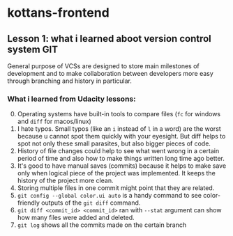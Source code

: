 # kottans-frontend

## Lesson 1: what i learned aboot version control system GIT
General purpose of VCSs are designed to store main milestones of development and to make collaboration between developers more easy through branching and history in particular.
### What i learned from Udacity lessons:
0) Operating systems have built-in tools to compare files (`fc` for windows and `diff` for macos/linux)
1) I hate typos. Small typos (like an `i` instead of `l` in a word) are the worst because u cannot spot them quickly with your eyesight. But diff helps to spot not only these small parasites, but also bigger pieces of code.
2) History of file changes could help to see what went wrong in a certain period of time and also how to make things written long time ago better.
3) It's good to have manual saves (commits) because it helps to make save only when logical piece of the project was implemented. It keeps the  history of the project more clean.
4) Storing multiple files in one commit might point that they are related.
5) `git config --global color.ui auto` is a handy command to see color-friendly outputs of the `git diff` command.
6) `git diff <commit_id> <commit_id>` ran with `--stat` argument can show how many files were added and deleted.
7) `git log` shows all the commits made on the certain branch